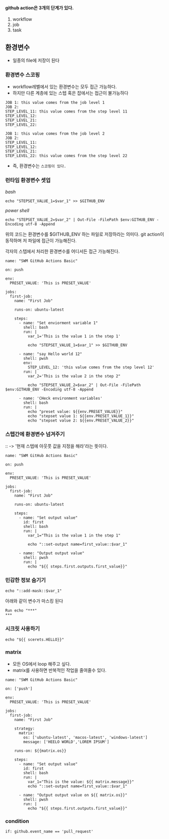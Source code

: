 #### github action은 3개의 단계가 있다.

1. workflow
2. job
3. task

## 환경변수

- 일종의 file에 저장이 된다

### 환경변수 스코핑

- workflow레벨에서 있는 환경변수는 모두 접근 가능하다.
- 하지만 다른 계층에 있는 스텝 혹은 잡에서는 접근이 불가능하다

```
JOB 1: this value comes from the job level 1
JOB 2:
STEP_LEVEL_11: this value comes from the step level 11
STEP_LEVEL_12:
STEP_LEVEL_21:
STEP_LEVEL_22:
```

```
JOB 1: this value comes from the job level 2
JOB 2:
STEP_LEVEL_11:
STEP_LEVEL_12:
STEP_LEVEL_21:
STEP_LEVEL_22: this value comes from the step level 22
```

- 즉, 환경변수는 `스코핑이 있다.`

### 런타임 환경변수 셋업

_bash_

```
echo "STEPSET_VALUE_1=$var_1" >> $GITHUB_ENV
```

_power shell_

```
echo "STEPSET_VALUE_2=$var_2" | Out-File -FilePath $env:GITHUB_ENV -Encoding utf-8 -Append

```

위의 코드는 환경변수를 $GITHUB_ENV 하는 파일로 저장하라는 의미다.
git action이 동작하며 저 파일에 접근이 가능해진다.

각자의 스텝에서 처리한 환경변수를 어디서든 접근 가능해진다.

```
name: "SWM GitHub Actions Basic"

on: push

env:
  PRESET_VALUE: 'This is PRESET_VALUE'

jobs:
  first-job:
    name: "First Job"

    runs-on: ubuntu-latest

    steps:
      - name: "Set enviorment variable 1"
        shell: bash
        run: |
          var_1='This is the value 1 in the step 1'

          echo "STEPSET_VALUE_1=$var_1" >> $GITHUB_ENV

      - name: "say Hello world 12"
        shell: pwsh
        env:
          STEP_LEVEL_12: 'this value comes from the step level 12'
        run: |
          var_2='This is the value 2 in the step 2"

          echo "STEPSET_VALUE_2=$var_2" | Out-File -FilePath $env:GITHUB_ENV -Encoding utf-8 -Append

      - name: 'CHeck environment variables'
        shell: bash
        run: |
          echo "preset value: ${{env.PRESET_VALUE}}"
          echo "stepset value 1: ${{env.PRESET_VALUE_1}}"
          echo "stepset value 2: ${{env.PRESET_VALUE_2}}"
```

### 스텝간에 환경변수 넘겨주기

:: -> '현재 스텝에 아웃풋 값을 지정을 해라'라는 뜻이다.

```
name: "SWM GitHub Actions Basic"

on: push

env:
  PRESET_VALUE: 'This is PRESET_VALUE'

jobs:
  first-job:
    name: "First Job"

    runs-on: ubuntu-latest

    steps:
      - name: "Set output value"
        id: first
        shell: bash
        run: |
          var_1="This is the value 1 in the step 1"

          echo "::set-output name=first_value::$var_1"

      - name: "Output output value"
        shell: pwsh
        run: |
          echo "${{ steps.first.outputs.first_value}}"

```

### 민감한 정보 숨기기

```
echo "::add-mask::$var_1"
```

아래와 같이 변수가 마스킹 된다

```
Run echo "***"
***
```

### 시크릿 사용하기

```
echo "${{ scerets.HELLO}}"
```

### matrix

- 모든 OS에서 loop 해주고 싶다.
- matrix를 사용하면 반복적인 작업을 줄여줄수 있다.

```
name: "SWM GitHub Actions Basic"

on: ['push']

env:
  PRESET_VALUE: 'This is PRESET_VALUE'

jobs:
  first-job:
    name: "First Job"

    strategy:
      matrix:
        os: ['ubuntu-latest', 'macos-latest', 'windows-latest']
        message: ['HEELO WORLD','LOREM IPSUM']

    runs-on: ${{matrix.os}}

    steps:
      - name: "Set output value"
        id: first
        shell: bash
        run: |
          var_1="This is the value: ${{ matrix.message}}"
          echo "::set-output name=first_value::$var_1"

      - name: "Output output value on ${{ matrix.os}}"
        shell: pwsh
        run: |
          echo "${{ steps.first.outputs.first_value}}"

```

### condition

```
if: github.event_name == 'pull_request'
```

